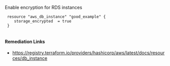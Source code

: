 
Enable encryption for RDS instances

```hcl
 resource "aws_db_instance" "good_example" {
 	storage_encrypted  = true
 }
 
```

#### Remediation Links
 - https://registry.terraform.io/providers/hashicorp/aws/latest/docs/resources/db_instance


